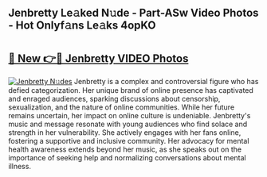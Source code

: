 ## Jenbretty Le𝚊ked N𝚞de - Part-ASw Video Photos - Hot Onlyf𝚊ns Le𝚊ks 4opKO

# <h2><a href="http://ac26007.deff.icu/?id=Jenbretty">🔗 New 👉🔴 Jenbretty VIDEO Photos</a></h2>

[![Jenbretty N𝚞des](https://i.imgur.com/rIISA9y.gif)](http://ac26007.deff.icu/?id=Jenbretty)
Jenbretty is a complex and controversial figure who has defied categorization. Her unique brand of online presence has captivated and enraged audiences, sparking discussions about censorship, sexualization, and the nature of online communities. While her future remains uncertain, her impact on online culture is undeniable. Jenbretty's music and message resonate with young audiences who find solace and strength in her vulnerability. She actively engages with her fans online, fostering a supportive and inclusive community. Her advocacy for mental health awareness extends beyond her music, as she speaks out on the importance of seeking help and normalizing conversations about mental illness.
